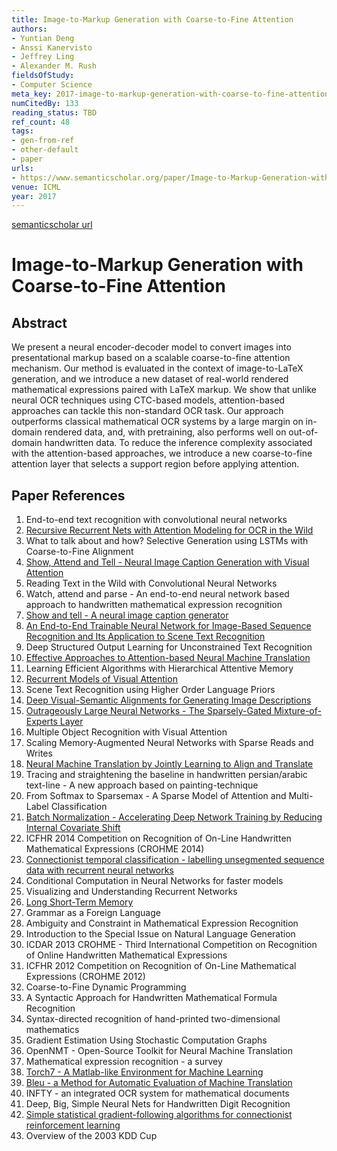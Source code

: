 ```yaml
---
title: Image-to-Markup Generation with Coarse-to-Fine Attention
authors:
- Yuntian Deng
- Anssi Kanervisto
- Jeffrey Ling
- Alexander M. Rush
fieldsOfStudy:
- Computer Science
meta_key: 2017-image-to-markup-generation-with-coarse-to-fine-attention
numCitedBy: 133
reading_status: TBD
ref_count: 48
tags:
- gen-from-ref
- other-default
- paper
urls:
- https://www.semanticscholar.org/paper/Image-to-Markup-Generation-with-Coarse-to-Fine-Deng-Kanervisto/071c0b3ec700758dd9b4164ede08b714ea7e3c38?sort=total-citations
venue: ICML
year: 2017
---
```


[semanticscholar url](https://www.semanticscholar.org/paper/Image-to-Markup-Generation-with-Coarse-to-Fine-Deng-Kanervisto/071c0b3ec700758dd9b4164ede08b714ea7e3c38?sort=total-citations)

# Image-to-Markup Generation with Coarse-to-Fine Attention

## Abstract

We present a neural encoder-decoder model to convert images into presentational markup based on a scalable coarse-to-fine attention mechanism. Our method is evaluated in the context of image-to-LaTeX generation, and we introduce a new dataset of real-world rendered mathematical expressions paired with LaTeX markup. We show that unlike neural OCR techniques using CTC-based models, attention-based approaches can tackle this non-standard OCR task. Our approach outperforms classical mathematical OCR systems by a large margin on in-domain rendered data, and, with pretraining, also performs well on out-of-domain handwritten data. To reduce the inference complexity associated with the attention-based approaches, we introduce a new coarse-to-fine attention layer that selects a support region before applying attention.

## Paper References

1. End-to-end text recognition with convolutional neural networks
2. [Recursive Recurrent Nets with Attention Modeling for OCR in the Wild](2016-recursive-recurrent-nets-with-attention-modeling-for-ocr-in-the-wild)
3. What to talk about and how? Selective Generation using LSTMs with Coarse-to-Fine Alignment
4. [Show, Attend and Tell - Neural Image Caption Generation with Visual Attention](2015-show-attend-and-tell-neural-image-caption-generation-with-visual-attention)
5. Reading Text in the Wild with Convolutional Neural Networks
6. Watch, attend and parse - An end-to-end neural network based approach to handwritten mathematical expression recognition
7. [Show and tell - A neural image caption generator](2015-show-and-tell-a-neural-image-caption-generator)
8. [An End-to-End Trainable Neural Network for Image-Based Sequence Recognition and Its Application to Scene Text Recognition](2017-an-end-to-end-trainable-neural-network-for-image-based-sequence-recognition-and-its-application-to-scene-text-recognition)
9. Deep Structured Output Learning for Unconstrained Text Recognition
10. [Effective Approaches to Attention-based Neural Machine Translation](2015-effective-approaches-to-attention-based-neural-machine-translation)
11. Learning Efficient Algorithms with Hierarchical Attentive Memory
12. [Recurrent Models of Visual Attention](2014-recurrent-models-of-visual-attention)
13. Scene Text Recognition using Higher Order Language Priors
14. [Deep Visual-Semantic Alignments for Generating Image Descriptions](2017-deep-visual-semantic-alignments-for-generating-image-descriptions)
15. [Outrageously Large Neural Networks - The Sparsely-Gated Mixture-of-Experts Layer](2017-outrageously-large-neural-networks-the-sparsely-gated-mixture-of-experts-layer)
16. Multiple Object Recognition with Visual Attention
17. Scaling Memory-Augmented Neural Networks with Sparse Reads and Writes
18. [Neural Machine Translation by Jointly Learning to Align and Translate](2015-neural-machine-translation-by-jointly-learning-to-align-and-translate)
19. Tracing and straightening the baseline in handwritten persian/arabic text-line - A new approach based on painting-technique
20. From Softmax to Sparsemax - A Sparse Model of Attention and Multi-Label Classification
21. [Batch Normalization - Accelerating Deep Network Training by Reducing Internal Covariate Shift](2015-batch-normalization-accelerating-deep-network-training-by-reducing-internal-covariate-shift)
22. ICFHR 2014 Competition on Recognition of On-Line Handwritten Mathematical Expressions (CROHME 2014)
23. [Connectionist temporal classification - labelling unsegmented sequence data with recurrent neural networks](2006-connectionist-temporal-classification-labelling-unsegmented-sequence-data-with-recurrent-neural-networks)
24. Conditional Computation in Neural Networks for faster models
25. Visualizing and Understanding Recurrent Networks
26. [Long Short-Term Memory](1997-long-short-term-memory)
27. Grammar as a Foreign Language
28. Ambiguity and Constraint in Mathematical Expression Recognition
29. Introduction to the Special Issue on Natural Language Generation
30. ICDAR 2013 CROHME - Third International Competition on Recognition of Online Handwritten Mathematical Expressions
31. ICFHR 2012 Competition on Recognition of On-Line Mathematical Expressions (CROHME 2012)
32. Coarse-to-Fine Dynamic Programming
33. A Syntactic Approach for Handwritten Mathematical Formula Recognition
34. Syntax-directed recognition of hand-printed two-dimensional mathematics
35. Gradient Estimation Using Stochastic Computation Graphs
36. OpenNMT - Open-Source Toolkit for Neural Machine Translation
37. Mathematical expression recognition - a survey
38. [Torch7 - A Matlab-like Environment for Machine Learning](2011-torch7-a-matlab-like-environment-for-machine-learning)
39. [Bleu - a Method for Automatic Evaluation of Machine Translation](2002-bleu-a-method-for-automatic-evaluation-of-machine-translation)
40. INFTY - an integrated OCR system for mathematical documents
41. Deep, Big, Simple Neural Nets for Handwritten Digit Recognition
42. [Simple statistical gradient-following algorithms for connectionist reinforcement learning](2004-simple-statistical-gradient-following-algorithms-for-connectionist-reinforcement-learning)
43. Overview of the 2003 KDD Cup
